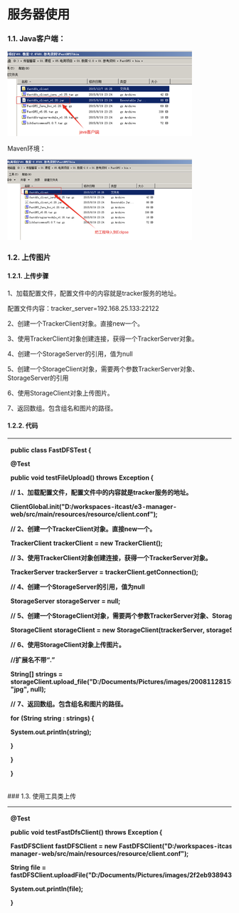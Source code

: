 # 服务器使用

### 1.1. Java客户端：

![](../../.gitbook/assets/image%20%28216%29.png)

Maven环境：

![](../../.gitbook/assets/image%20%28118%29.png)

### 1.2. 上传图片

#### 1.2.1.                  上传步骤

1、加载配置文件，配置文件中的内容就是tracker服务的地址。

配置文件内容：tracker\_server=192.168.25.133:22122

2、创建一个TrackerClient对象。直接new一个。

3、使用TrackerClient对象创建连接，获得一个TrackerServer对象。

4、创建一个StorageServer的引用，值为null

5、创建一个StorageClient对象，需要两个参数TrackerServer对象、StorageServer的引用

6、使用StorageClient对象上传图片。

7、返回数组。包含组名和图片的路径。

#### 1.2.2.                  代码

<table>
  <thead>
    <tr>
      <th style="text-align:left">
        <p><b>public</b>  <b>class</b> FastDFSTest {</p>
        <p>@Test</p>
        <p> <b>public</b>  <b>void</b> testFileUpload() <b>throws</b> Exception {</p>
        <p>// 1、加载配置文件，配置文件中的内容就是tracker服务的地址。</p>
        <p>ClientGlobal.init("D:/workspaces-itcast/e3-manager-web/src/main/resources/resource/client.conf");</p>
        <p>// 2、创建一个TrackerClient对象。直接new一个。</p>
        <p>TrackerClient trackerClient = <b>new</b> TrackerClient();</p>
        <p>// 3、使用TrackerClient对象创建连接，获得一个TrackerServer对象。</p>
        <p>TrackerServer trackerServer = trackerClient.getConnection();</p>
        <p>// 4、创建一个StorageServer的引用，值为null</p>
        <p>StorageServer storageServer = <b>null</b>;</p>
        <p>// 5、创建一个StorageClient对象，需要两个参数TrackerServer对象、StorageServer的引用</p>
        <p>StorageClient storageClient = <b>new</b> StorageClient(trackerServer, storageServer);</p>
        <p>// 6、使用StorageClient对象上传图片。</p>
        <p>//扩展名不带“.”</p>
        <p>String[] strings = storageClient.upload_file("D:/Documents/Pictures/images/200811281555127886.jpg",
          "jpg", <b>null</b>);</p>
        <p>// 7、返回数组。包含组名和图片的路径。</p>
        <p> <b>for</b> (String string : strings) {</p>
        <p>System.<b>out</b>.println(string);</p>
        <p>}</p>
        <p>}</p>
        <p>}</p>
      </th>
    </tr>
  </thead>
  <tbody></tbody>
</table>### 1.3. 使用工具类上传

<table>
  <thead>
    <tr>
      <th style="text-align:left">
        <p>@Test</p>
        <p> <b>public</b>  <b>void</b> testFastDfsClient() <b>throws</b> Exception {</p>
        <p>FastDFSClient fastDFSClient = <b>new</b> FastDFSClient("D:/workspaces-itcast/e3-manager-web/src/main/resources/resource/client.conf");</p>
        <p>String file = fastDFSClient.uploadFile("D:/Documents/Pictures/images/2f2eb938943d.jpg");</p>
        <p>System.<b>out</b>.println(file);</p>
        <p>}</p>
      </th>
    </tr>
  </thead>
  <tbody></tbody>
</table>